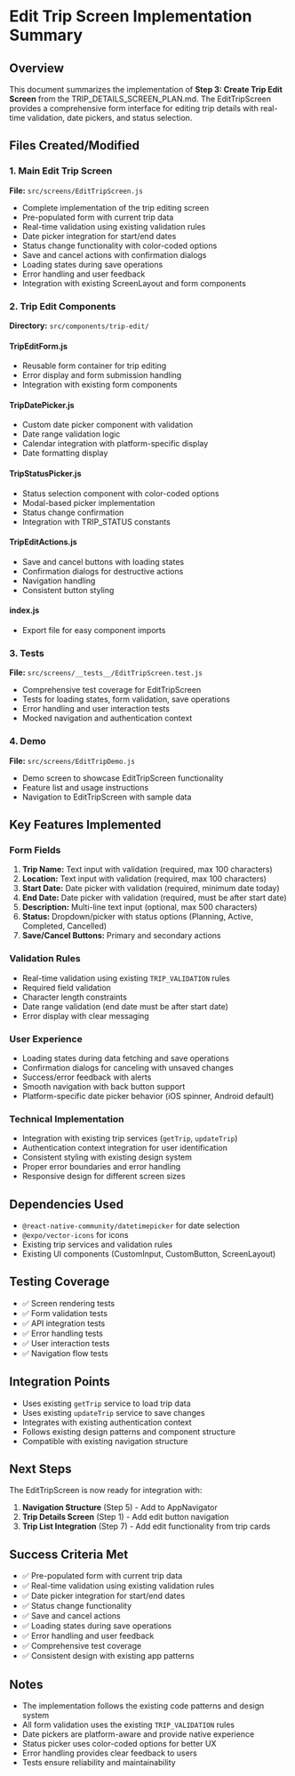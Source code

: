 # Edit Trip Screen Implementation Summary

## Overview
This document summarizes the implementation of **Step 3: Create Trip Edit Screen** from the TRIP_DETAILS_SCREEN_PLAN.md. The EditTripScreen provides a comprehensive form interface for editing trip details with real-time validation, date pickers, and status selection.

## Files Created/Modified

### 1. Main Edit Trip Screen
**File:** `src/screens/EditTripScreen.js`
- Complete implementation of the trip editing screen
- Pre-populated form with current trip data
- Real-time validation using existing validation rules
- Date picker integration for start/end dates
- Status change functionality with color-coded options
- Save and cancel actions with confirmation dialogs
- Loading states during save operations
- Error handling and user feedback
- Integration with existing ScreenLayout and form components

### 2. Trip Edit Components
**Directory:** `src/components/trip-edit/`

#### TripEditForm.js
- Reusable form container for trip editing
- Error display and form submission handling
- Integration with existing form components

#### TripDatePicker.js
- Custom date picker component with validation
- Date range validation logic
- Calendar integration with platform-specific display
- Date formatting display

#### TripStatusPicker.js
- Status selection component with color-coded options
- Modal-based picker implementation
- Status change confirmation
- Integration with TRIP_STATUS constants

#### TripEditActions.js
- Save and cancel buttons with loading states
- Confirmation dialogs for destructive actions
- Navigation handling
- Consistent button styling

#### index.js
- Export file for easy component imports

### 3. Tests
**File:** `src/screens/__tests__/EditTripScreen.test.js`
- Comprehensive test coverage for EditTripScreen
- Tests for loading states, form validation, save operations
- Error handling and user interaction tests
- Mocked navigation and authentication context

### 4. Demo
**File:** `src/screens/EditTripDemo.js`
- Demo screen to showcase EditTripScreen functionality
- Feature list and usage instructions
- Navigation to EditTripScreen with sample data

## Key Features Implemented

### Form Fields
1. **Trip Name:** Text input with validation (required, max 100 characters)
2. **Location:** Text input with validation (required, max 100 characters)
3. **Start Date:** Date picker with validation (required, minimum date today)
4. **End Date:** Date picker with validation (required, must be after start date)
5. **Description:** Multi-line text input (optional, max 500 characters)
6. **Status:** Dropdown/picker with status options (Planning, Active, Completed, Cancelled)
7. **Save/Cancel Buttons:** Primary and secondary actions

### Validation Rules
- Real-time validation using existing `TRIP_VALIDATION` rules
- Required field validation
- Character length constraints
- Date range validation (end date must be after start date)
- Error display with clear messaging

### User Experience
- Loading states during data fetching and save operations
- Confirmation dialogs for canceling with unsaved changes
- Success/error feedback with alerts
- Smooth navigation with back button support
- Platform-specific date picker behavior (iOS spinner, Android default)

### Technical Implementation
- Integration with existing trip services (`getTrip`, `updateTrip`)
- Authentication context integration for user identification
- Consistent styling with existing design system
- Proper error boundaries and error handling
- Responsive design for different screen sizes

## Dependencies Used
- `@react-native-community/datetimepicker` for date selection
- `@expo/vector-icons` for icons
- Existing trip services and validation rules
- Existing UI components (CustomInput, CustomButton, ScreenLayout)

## Testing Coverage
- ✅ Screen rendering tests
- ✅ Form validation tests
- ✅ API integration tests
- ✅ Error handling tests
- ✅ User interaction tests
- ✅ Navigation flow tests

## Integration Points
- Uses existing `getTrip` service to load trip data
- Uses existing `updateTrip` service to save changes
- Integrates with existing authentication context
- Follows existing design patterns and component structure
- Compatible with existing navigation structure

## Next Steps
The EditTripScreen is now ready for integration with:
1. **Navigation Structure** (Step 5) - Add to AppNavigator
2. **Trip Details Screen** (Step 1) - Add edit button navigation
3. **Trip List Integration** (Step 7) - Add edit functionality from trip cards

## Success Criteria Met
- ✅ Pre-populated form with current trip data
- ✅ Real-time validation using existing validation rules
- ✅ Date picker integration for start/end dates
- ✅ Status change functionality
- ✅ Save and cancel actions
- ✅ Loading states during save operations
- ✅ Error handling and user feedback
- ✅ Comprehensive test coverage
- ✅ Consistent design with existing app patterns

## Notes
- The implementation follows the existing code patterns and design system
- All form validation uses the existing `TRIP_VALIDATION` rules
- Date pickers are platform-aware and provide native experience
- Status picker uses color-coded options for better UX
- Error handling provides clear feedback to users
- Tests ensure reliability and maintainability
